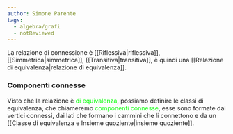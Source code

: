 ```yaml
---
author: Simone Parente
tags:
  - algebra/grafi
  - notReviewed
---
```

La relazione di connessione è [[Riflessiva|riflessiva]], [[Simmetrica|simmetrica]], [[Transitiva|transitiva]], è quindi una [[Relazione di equivalenza|relazione di equivalenza]].
### Componenti connesse
Visto che la relazione è <span style="color:#00ff00">di equivalenza</span>, possiamo definire le classi di equivalenza, che chiameremo <span style="color:#00ff00">componenti connesse</span>, esse sono formate dai vertici connessi, dai lati che formano i cammini che li connettono e da un [[Classe di equivalenza e Insieme quoziente|insieme quoziente]].